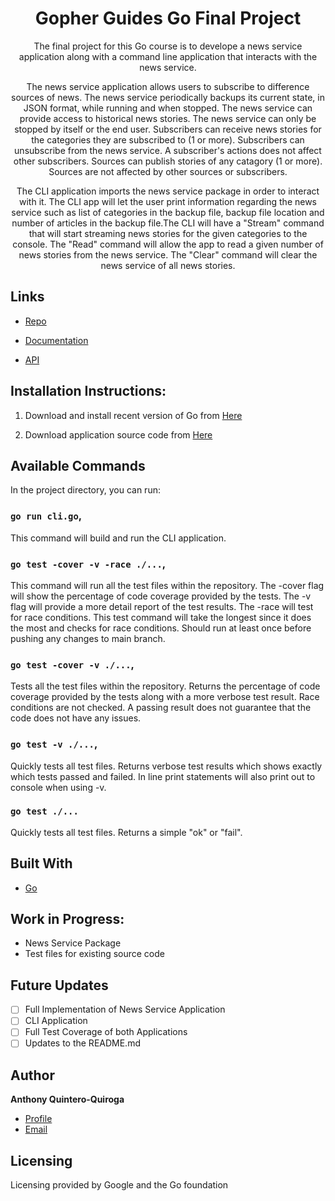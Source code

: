 <h1 align="center">Gopher Guides Go Final Project<project-name></h1>

<p align="center">The final project for this Go course is to develope a news service application along with a command line application that interacts with the news service.<project-description></p>
<p align="center">The news service application allows users to subscribe to difference sources of news. The news service periodically backups its current state, in JSON format, while running and when stopped. The news service can provide access to historical news stories. The news service can only be stopped by itself or the end user. Subscribers can receive news stories for the categories they are subscribed to (1 or more). Subscribers can unsubscribe from the news service. A subscriber's actions does not affect other subscribers. Sources can publish stories of any catagory (1 or more). Sources are not affected by other sources or subscribers.  <news-service-description></p>
<p align="center">The CLI application imports the news service package in order to interact with it. The CLI app will let the user print information regarding the news service such as list of categories in the backup file, backup file location and number of articles in the backup file.The CLI will have a "Stream" command that will start streaming news stories for the given categories to the console. The "Read" command will allow the app to read a given number of news stories from the news service. The "Clear" command will clear the news service of all news stories. <cli-description></p>

## Links

- [Repo](https://github.com/amquinte/gopherguides-intro-to-go/tree/main/week09 "<Go Final Project> Repo")

- [Documentation](<https://github.com/amquinte/gopherguides-intro-to-go/tree/main/week03> "Final Project Documentation")


- [API](<API Link> "API")

## Installation Instructions:

1. Download and install recent version of Go from [Here](https://go.dev/)

2. Download application source code from [Here](https://github.com/amquinte/gopherguides-intro-to-go/tree/main/week09)



## Available Commands

In the project directory, you can run:

### `go run cli.go`,

This command will build and run the CLI application.

### `go test -cover -v -race ./...`,

This command will run all the test files within the repository. The -cover flag will show the percentage of code coverage provided by the tests. The -v flag will provide a more detail report of the test results. The -race will test for race conditions. This test command will take the longest since it does the most and checks for race conditions. Should run at least once before pushing any changes to main branch.

### `go test -cover -v ./...`,

Tests all the test files within the repository. Returns the percentage of code coverage provided by the tests along with a more verbose test result. Race conditions are not checked. A passing result does not guarantee that the code does not have any issues.

### `go test -v ./...`,

Quickly tests all test files. Returns verbose test results which shows exactly which tests passed and failed. In line print statements will also print out to console when using -v.

### `go test ./...`

Quickly tests all test files. Returns a simple "ok" or "fail".


## Built With

- [Go](https://go.dev/)

## Work in Progress:
- News Service Package
- Test files for existing source code

## Future Updates

- [ ] Full Implementation of News Service Application
- [ ] CLI Application
- [ ] Full Test Coverage of both Applications
- [ ] Updates to the README.md

## Author

**Anthony Quintero-Quiroga**

- [Profile](https://github.com/amquinte/gopherguides-intro-to-go "Anthony Quintero-Quiroga")
- [Email](mailto:anthony.quiroga@gmail.com?subject=Hi "Hi!")


## Licensing

Licensing provided by Google and the Go foundation
